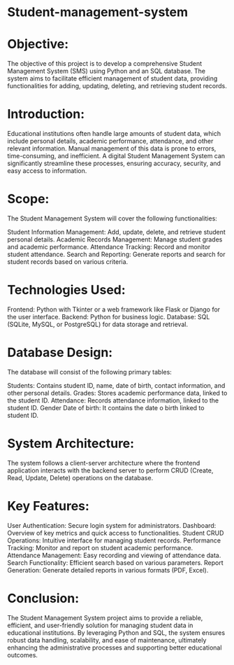 # Student-management-system
# Objective:
The objective of this project is to develop a comprehensive Student Management System (SMS) using Python and an SQL database. The system aims to facilitate efficient management of student data, providing functionalities for adding, updating, deleting, and retrieving student records.

# Introduction:
Educational institutions often handle large amounts of student data, which include personal details, academic performance, attendance, and other relevant information. Manual management of this data is prone to errors, time-consuming, and inefficient. A digital Student Management System can significantly streamline these processes, ensuring accuracy, security, and easy access to information.

# Scope:
The Student Management System will cover the following functionalities:

Student Information Management: Add, update, delete, and retrieve student personal details.
Academic Records Management: Manage student grades and academic performance.
Attendance Tracking: Record and monitor student attendance.
Search and Reporting: Generate reports and search for student records based on various criteria.

# Technologies Used:
Frontend: Python with Tkinter or a web framework like Flask or Django for the user interface.
Backend: Python for business logic.
Database: SQL (SQLite, MySQL, or PostgreSQL) for data storage and retrieval.

# Database Design:
The database will consist of the following primary tables:

Students: Contains student ID, name, date of birth, contact information, and other personal details.
Grades: Stores academic performance data, linked to the student ID.
Attendance: Records attendance information, linked to the student ID.
Gender
Date of birth: It contains the date o birth linked to student ID.

# System Architecture:
The system follows a client-server architecture where the frontend application interacts with the backend server to perform CRUD (Create, Read, Update, Delete) operations on the database.

# Key Features:

User Authentication: Secure login system for administrators.
Dashboard: Overview of key metrics and quick access to functionalities.
Student CRUD Operations: Intuitive interface for managing student records.
Performance Tracking: Monitor and report on student academic performance.
Attendance Management: Easy recording and viewing of attendance data.
Search Functionality: Efficient search based on various parameters.
Report Generation: Generate detailed reports in various formats (PDF, Excel).

# Conclusion:
The Student Management System project aims to provide a reliable, efficient, and user-friendly solution for managing student data in educational institutions. By leveraging Python and SQL, the system ensures robust data handling, scalability, and ease of maintenance, ultimately enhancing the administrative processes and supporting better educational outcomes.

